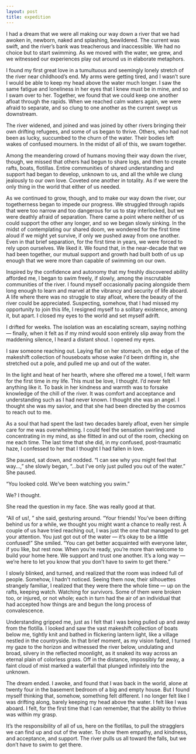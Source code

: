 ```yaml
---
layout: post
title: expedition
---
```

I had a dream that we were all making our way down a river that we had awoken in, newborn, naked and splashing, bewildered. The current was swift, and the river’s bank was treacherous and inaccessible. We had no choice but to start swimming. As we moved with the water, we grew, and we witnessed our experiences play out around us in elaborate metaphors.

I found my first great love in a tumultuous and seemingly lonely stretch of the river near childhood’s end. My arms were getting tired, and I wasn’t sure I would be able to keep my head above the water much longer. I saw the same fatigue and loneliness in her eyes that I knew must be in mine, and so I swam over to her. Together, we found that we could keep one another afloat through the rapids. When we reached calm waters again, we were afraid to separate, and so clung to one another as the current swept us downstream.

The river widened, and joined and was joined by other rivers bringing their own drifting refugees, and some of us began to thrive. Others, who had not been as lucky, succumbed to the churn of the water. Their bodies left wakes of confused mourners. In the midst of all of this, we swam together.

Among the meandering crowd of humans moving their way down the river, though, we missed that others had begun to share logs, and then to create rafts, boats, flotillas. Entire communities of shared understanding and support had began to develop, unknown to us, and all the while we clung jealously to our own love. Coveted one another in totality. As if we were the only thing in the world that either of us needed.

As we continued to grow, though, and to make our way down the river, our togetherness began to impede our progress. We struggled through rapids that were too narrow and too dangerous for us to stay interlocked, but we were deathly afraid of separation. There came a point where neither of us could support the other any longer, and so we began slowly sinking. In the midst of contemplating our shared doom, we wondered for the first time aloud if we might yet survive, if only we pushed away from one another. Even in that brief separation, for the first time in years, we were forced to rely upon ourselves. We liked it. We found that, in the near-decade that we had been together, our mutual support and growth had built both of us up enough that we were more than capable of swimming on our own.

Inspired by the confidence and autonomy that my freshly discovered ability afforded me, I began to swim freely, if slowly, among the inscrutable communities of the river. I found myself occasionally pacing alongside them long enough to learn and marvel at the vibrancy and security of life aboard. A life where there was no struggle to stay afloat, where the beauty of the river could be appreciated. Suspecting, somehow, that I had missed my opportunity to join this life, I resigned myself to a solitary existence, among it, but apart. I closed my eyes to the world and set myself adrift.

I drifted for weeks. The isolation was an escalating scream, saying nothing — finally, when it felt as if my mind would soon entirely slip away from the maddening silence, I heard a distant shout. I opened my eyes.

I saw someone reaching out. Laying flat on her stomach, on the edge of the makeshift collection of houseboats whose wake I'd been drifting in, she stretched out a pole, and pulled me up and out of the water.

In the light and heat of her hearth, where she offered me a towel, I felt warm for the first time in my life. This must be love, I thought. I’d never felt anything like it. To bask in her kindness and warmth was to forsake knowledge of the chill of the river. It was comfort and acceptance and understanding such as I had never known. I thought she was an angel. I thought she was my savior, and that she had been directed by the cosmos to reach out to me.

As a soul that had spent the last two decades barely afloat, even her simple care for me was overwhelming. I could feel the sensation swirling and concentrating in my mind, as she flitted in and out of the room, checking on me each time. The last time that she did, in my confused, post-traumatic haze, I confessed to her that I thought I had fallen in love.

She paused, sat down, and nodded. “I can see why you might feel that way...,” she slowly began, “...but I’ve only just pulled you out of the water.” She paused.

“You looked cold. We’ve been watching you swim.”

We? I thought.

She read the question in my face. She was really good at that.

“All of us!, ” she said, gesturing around. “Your friends! You’ve been drifting behind us for a while, we thought you might want a chance to really rest. A couple of us have tried reaching out, I was just the one that managed to get your attention. You just got out of the water — it’s okay to be a little confused!” She smiled. “You can get better acquainted with everyone later, if you like, but rest now. When you’re ready, you’re more than welcome to build your home here. We support and trust one another. It’s a long way — we’re here to let you know that you don’t have to swim to get there.”

I slowly blinked, and turned, and realized that the room was indeed full of people. Somehow, I hadn't noticed. Seeing them now, their silhouettes strangely familiar, I realized that they were there the whole time — up on the rafts, keeping watch. Watching for survivors. Some of them were broken too, or injured, or not whole; each in turn had the air of an individual that had accepted how things are and begun the long process of convalescence.

Understanding gripped me, just as I felt that I was being pulled up and away from the flotilla. I looked and saw the vast makeshift collection of boats below me, tightly knit and bathed in flickering lantern light, like a village nestled in the countryside. In that brief moment, as my vision faded, I turned my gaze to the horizon and witnessed the river below, undulating and broad, silvery in the reflected moonlight, as it snaked its way across an eternal plain of colorless grass. Off in the distance, impossibly far away, a faint cloud of mist marked a waterfall that plunged infinitely into the unknown.

The dream ended. I awoke, and found that I was back in the world, alone at twenty four in the basement bedroom of a big and empty house. But I found myself thinking that, somehow, something felt different. I no longer felt like I was drifting along, barely keeping my head above the water. I felt like I was aboard. I felt, for the first time that I can remember, that the ability to thrive was within my grasp.

It’s the responsibility of all of us, here on the flotillas, to pull the stragglers we can find up and out of the water. To show them empathy, and kindness, and acceptance, and support. The river pulls us all toward the falls, but we don’t have to swim to get there.

